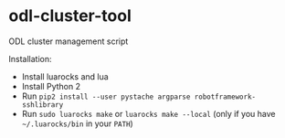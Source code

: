 # odl-cluster-tool

ODL cluster management script

Installation:
 * Install luarocks and lua
 * Install Python 2
 * Run `pip2 install --user pystache argparse robotframework-sshlibrary`
 * Run `sudo luarocks make` or `luarocks make --local` (only if you have
   `~/.luarocks/bin` in your `PATH`)
